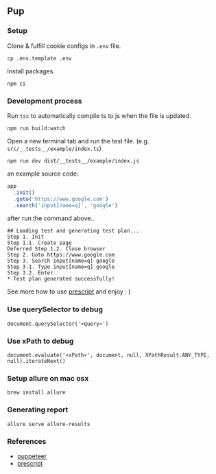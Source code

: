 ## Pup

### Setup
Clone & fulfill cookie configs in `.env` file.
```
cp .env.template .env
```
Install packages.
```
npm ci
```

### Development process
Run `tsc` to automatically compile ts to js when the file is updated.
```
npm run build:watch
```
Open a new terminal tab and run the test file. (e.g. `src/__tests__/example/index.ts`)
```
npm run dev dist/__tests__/example/index.js
```
an example source code:
```ts
app
  .init()
  .goto('https://www.google.com')
  .search('input[name=q]', 'google')
```
after run the command above..
```
## Loading test and generating test plan...
Step 1. Init
Step 1.1. Create page
Deferred Step 1.2. Close browser
Step 2. Goto https://www.google.com
Step 3. Search input[name=q] google
Step 3.1. Type input[name=q] google
Step 3.2. Enter
* Test plan generated successfully!
```
See more how to use [prescript](https://prescript.netlify.com) and enjoy : )

### Use querySelector to debug
```
document.querySelector('«query»')
```

### Use xPath to debug
```
document.evaluate('«xPath»', document, null, XPathResult.ANY_TYPE, null).iterateNext()
```

### Setup allure on mac osx
```
brew install allure
```

### Generating report
```
allure serve allure-results
```

### References
- [puppeteer](https://pptr.dev)
- [prescript](https://prescript.netlify.com)
